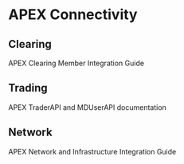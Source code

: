 # APEX Connectivity

## Clearing

APEX Clearing Member Integration Guide

## Trading

APEX TraderAPI and MDUserAPI documentation

## Network

APEX Network and Infrastructure Integration Guide
